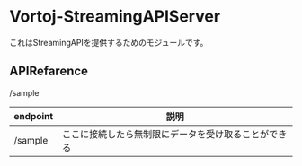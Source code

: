 # Vortoj-StreamingAPIServer
これはStreamingAPIを提供するためのモジュールです。

## APIRefarence
/sample

| endpoint | 説明　　　|
| -------- | -------- |
| /sample  | ここに接続したら無制限にデータを受け取ることができる  |


